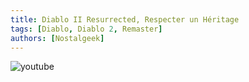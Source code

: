 ```yaml
---
title: Diablo II Resurrected, Respecter un Héritage
tags: [Diablo, Diablo 2, Remaster]
authors: [Nostalgeek]
---
```


![youtube](https://www.youtube.com/watch?v=0INJ5gZauOE)
